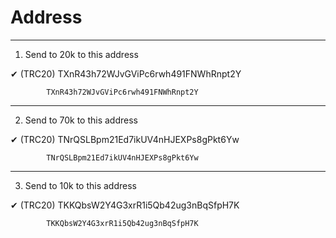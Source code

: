 # Address



----------------------------------------------
1. Send to 20k to this address 

✔  (TRC20) 
            TXnR43h72WJvGViPc6rwh491FNWhRnpt2Y
            
            TXnR43h72WJvGViPc6rwh491FNWhRnpt2Y


----------------------------------------------
2. Send to 70k to this address

✔  (TRC20) 
            TNrQSLBpm21Ed7ikUV4nHJEXPs8gPkt6Yw
            
            TNrQSLBpm21Ed7ikUV4nHJEXPs8gPkt6Yw


----------------------------------------------
3. Send to 10k to this address
   
✔  (TRC20) 
            TKKQbsW2Y4G3xrR1i5Qb42ug3nBqSfpH7K
            
            TKKQbsW2Y4G3xrR1i5Qb42ug3nBqSfpH7K


            

